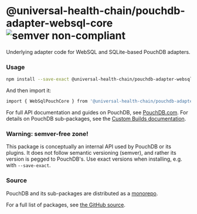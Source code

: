 @universal-health-chain/pouchdb-adapter-websql-core ![semver non-compliant](https://img.shields.io/badge/semver-non--compliant-red.svg)
======

Underlying adapter code for WebSQL and SQLite-based PouchDB adapters.

### Usage

```bash
npm install --save-exact @universal-health-chain/pouchdb-adapter-websql-core
```

And then import it:
```bash
import { WebSqlPouchCore } from '@universal-health-chain/pouchdb-adapter-websql-core';
```


For full API documentation and guides on PouchDB, see [PouchDB.com](http://pouchdb.com/). For details on PouchDB sub-packages, see the [Custom Builds documentation](http://pouchdb.com/custom.html).

### Warning: semver-free zone!

This package is conceptually an internal API used by PouchDB or its plugins. It does not follow semantic versioning (semver), and rather its version is pegged to PouchDB's. Use exact versions when installing, e.g. with `--save-exact`.

### Source

PouchDB and its sub-packages are distributed as a [monorepo](https://github.com/babel/babel/blob/master/doc/design/monorepo.md).

For a full list of packages, see [the GitHub source](https://github.com/pouchdb/pouchdb/tree/master/packages).


